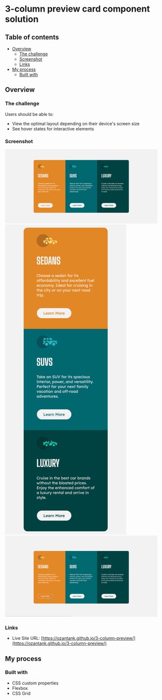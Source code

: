# 3-column preview card component solution

## Table of contents

- [Overview](#overview)
  - [The challenge](#the-challenge)
  - [Screenshot](#screenshot)
  - [Links](#links)
- [My process](#my-process)
  - [Built with](#built-with)

## Overview

### The challenge

Users should be able to:

- View the optimal layout depending on their device's screen size
- See hover states for interactive elements

### Screenshot

![HOME](images/home.html.png)
![HOME-MOBILE](images/home-mobile.png)
![ACTIVE-STATE](images/active-state.png)

### Links

- Live Site URL: [https://ozantank.github.io/3-column-preview/](https://ozantank.github.io/3-column-preview/)

## My process

### Built with

- CSS custom properties
- Flexbox
- CSS Grid
